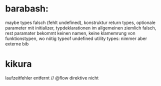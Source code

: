 # barabash:
maybe types falsch (fehlt undefined),
konstruktur return types,
optionale parameter mit initializer,
typdeklarationen im allgemeinen ziemlich falsch,
rest paramater bekommt keinen namen,
keine klamemrung von funktionstypen, wo nötig
typeof undefined
utility types: nimmer aber externe bib

# kikura
laufzeitfehler
entfernt // @flow direktive nicht
